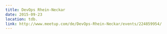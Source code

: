 ```yaml
---
title: DevOps Rhein-Neckar
date: 2015-09-23
location: tdb.
link: http://www.meetup.com/de/DevOps-Rhein-Neckar/events/224859954/
---
```

